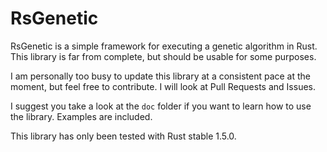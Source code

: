 # RsGenetic

RsGenetic is a simple framework for executing a genetic algorithm in Rust.  
This library is far from complete, but should be usable for some purposes.

I am personally too busy to update this library at a consistent pace at the moment, but feel free
to contribute. I will look at Pull Requests and Issues.

I suggest you take a look at the `doc` folder if you want to learn how to use the library.
Examples are included.

This library has only been tested with Rust stable 1.5.0.
